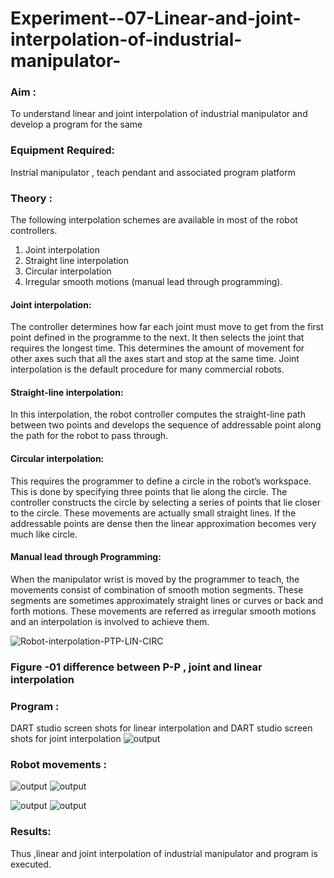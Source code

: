 # Experiment--07-Linear-and-joint-interpolation-of-industrial-manipulator-

### Aim :
To understand linear and joint interpolation of industrial manipulator and develop a program for the same 
      
### Equipment Required: 
Instrial manipulator , teach pendant and associated program platform 
      
### Theory :
The following interpolation schemes are available in most of the robot controllers.
1. Joint interpolation
2. Straight line interpolation
3. Circular interpolation
4. Irregular smooth motions (manual lead through programming).
#### Joint interpolation: 
The controller determines how far each joint must move to get from the first point defined in the programme to the next. It then selects the joint that
requires the longest time. This determines the amount of movement for other axes such that all the axes start and stop at the same time. Joint interpolation is the default procedure for many commercial robots.

#### Straight-line interpolation: 
In this interpolation, the robot controller computes the straight-line path between two points and develops the sequence of addressable point along the path for the robot to pass through.

#### Circular interpolation: 
This requires the programmer to define a circle in the
robot’s workspace. This is done by specifying three points that lie along the circle. The controller constructs the circle by selecting a series of points that lie closer to the circle. These movements are actually small straight lines. If the addressable points are dense then the linear approximation becomes very much like circle.


#### Manual lead through Programming: 
When the manipulator wrist is moved by the programmer to teach, the movements consist of combination of smooth motion segments. These segments are sometimes approximately straight lines or curves or back and forth motions. These movements are referred as irregular smooth motions and an interpolation is involved to achieve them.




![Robot-interpolation-PTP-LIN-CIRC](https://user-images.githubusercontent.com/36288975/201615171-d0886aaa-8220-4b0c-8a1d-3d8a5c69c76a.png)

### Figure -01 difference between P-P , joint and linear interpolation 


### Program : 
DART studio screen shots for linear interpolation and DART studio screen shots for joint interpolation 
![output](https://github.com/Saibandhavi75/Experiment--07-Linear-and-joint-interpolation-of-industrial-manipulator-/blob/main/robo%201.jpg?raw=true)








### Robot movements :

![output](https://github.com/Saibandhavi75/Experiment--07-Linear-and-joint-interpolation-of-industrial-manipulator-/blob/main/robotics1new.jpg?raw=true)
![output](https://github.com/Saibandhavi75/Experiment--07-Linear-and-joint-interpolation-of-industrial-manipulator-/blob/main/robotics2new.jpg?raw=true)

![output](https://github.com/Saibandhavi75/Experiment--07-Linear-and-joint-interpolation-of-industrial-manipulator-/blob/main/robotics3new.jpeg?raw=true)
![output](https://github.com/Saibandhavi75/Experiment--07-Linear-and-joint-interpolation-of-industrial-manipulator-/blob/main/robotics4new.jpeg?raw=true)














### Results:  
Thus ,linear and joint interpolation of industrial manipulator and program is executed.
